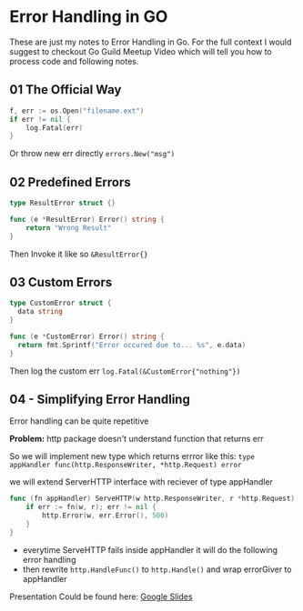 # Error Handling in GO
These are just my notes to Error Handling in Go. For the full context I would suggest to checkout Go Guild Meetup Video which will tell you how to process code and following notes.

## 01 The Official Way
```go
f, err := os.Open("filename.ext")
if err != nil {
    log.Fatal(err)
}
```
Or throw new err directly `errors.New("msg")`


## 02 Predefined Errors
```go
type ResultError struct {}

func (e *ResultError) Error() string {
	return "Wrong Result"
}
```
Then Invoke it like so `&ResultError{}`

## 03 Custom Errors
```go
type CustomError struct {
  data string
}

func (e *CustomError) Error() string {
  return fmt.Sprintf("Error occured due to... %s", e.data)
}
```

Then log the custom err `log.Fatal(&CustomError{"nothing"})`


## 04 - Simplifying Error Handling
Error handling can be quite repetitive

**Problem:** http package doesn't understand function that returns err

So we will implement new type which returns errror like this: `type appHandler func(http.ResponseWriter, *http.Request) error`


we will extend ServerHTTP interface with reciever of type appHandler
```go
func (fn appHandler) ServeHTTP(w http.ResponseWriter, r *http.Request) {
	if err := fn(w, r); err != nil {
		http.Error(w, err.Error(), 500)
	}
}
```

* everytime ServeHTTP fails inside appHandler it will do the following error handling
* then rewrite `http.HandleFunc()` to `http.Handle()` and wrap errorGiver to appHandler


Presentation Could be found here: [Google Slides](https://docs.google.com/presentation/d/1PJH9xIYHuRr-cF9kixnmsebNMZMa82vcjVFNMqR5_-A/edit?usp=sharing)